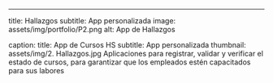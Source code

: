 ---
title: Hallazgos
subtitle: App personalizada
image: assets/img/portfolio/P2.png
alt: App de Hallazgos

caption:
  title: App de Cursos HS
  subtitle: App personalizada
  thumbnail: assets/img/2. Hallazgos.jpg
Aplicaciones para registrar, validar y verificar el estado de cursos, para garantizar que los empleados estén capacitados para sus labores

